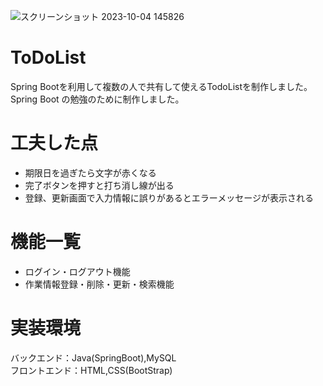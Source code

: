 ![スクリーンショット 2023-10-04 145826](https://github.com/taniuekoki/ToDoList/assets/145744921/aadaa9f2-4b71-4072-a86a-27158c4433f2)
# ToDoList
Spring Bootを利用して複数の人で共有して使えるTodoListを制作しました。<br>
Spring Boot の勉強のために制作しました。
# 工夫した点
* 期限日を過ぎたら文字が赤くなる
* 完了ボタンを押すと打ち消し線が出る
* 登録、更新画面で入力情報に誤りがあるとエラーメッセージが表示される
# 機能一覧
* ログイン・ログアウト機能
* 作業情報登録・削除・更新・検索機能
# 実装環境
バックエンド：Java(SpringBoot),MySQL<br>
フロントエンド：HTML,CSS(BootStrap)
